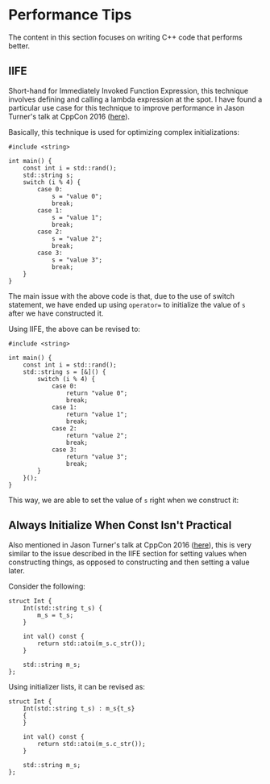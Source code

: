 # Performance Tips
The content in this section focuses on writing C++ code that performs better.

## IIFE
Short-hand for Immediately Invoked Function Expression, this technique involves defining and calling a lambda expression at the spot.
I have found a particular use case for this technique to improve performance in Jason Turner's talk at CppCon 2016 ([here](https://www.youtube.com/watch?v=uzF4u9KgUWI)).

Basically, this technique is used for optimizing complex initializations:
```
#include <string>

int main() {
    const int i = std::rand();
    std::string s;
    switch (i % 4) {
        case 0:
            s = "value 0";
            break;
        case 1:
            s = "value 1";
            break;
        case 2:
            s = "value 2";
            break;
        case 3:
            s = "value 3";
            break;
    }
}
```

The main issue with the above code is that, due to the use of switch statement, we have ended up using `operator=` to initialize the value of `s` after we have constructed it.

Using IIFE, the above can be revised to:
```
#include <string>

int main() {
    const int i = std::rand();
    std::string s = [&]() {
        switch (i % 4) {
            case 0:
                return "value 0";
                break;
            case 1:
                return "value 1";
                break;
            case 2:
                return "value 2";
                break;
            case 3:
                return "value 3";
                break;
        }
    }();
}
```

This way, we are able to set the value of `s` right when we construct it:

## Always Initialize When Const Isn't Practical
Also mentioned in Jason Turner's talk at CppCon 2016 ([here](https://www.youtube.com/watch?v=uzF4u9KgUWI)), this is very similar to the issue described in the IIFE section for setting values when constructing things, as opposed to constructing and then setting a value later.

Consider the following:
```
struct Int {
    Int(std::string t_s) {
        m_s = t_s;
    }

    int val() const {
        return std::atoi(m_s.c_str());
    }

    std::string m_s;
};
```

Using initializer lists, it can be revised as:
```
struct Int {
    Int(std::string t_s) : m_s{t_s}
    {
    }

    int val() const {
        return std::atoi(m_s.c_str());
    }

    std::string m_s;
};
```
